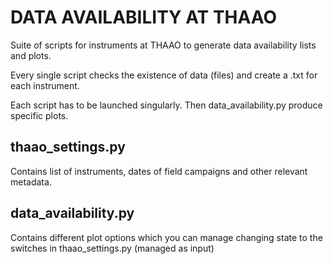 # DATA AVAILABILITY AT THAAO

Suite of scripts for instruments at THAAO to generate data availability lists and plots.

Every single script checks the existence of data (files) and create a .txt for each instrument.

Each script has to be launched singularly. Then data_availability.py produce specific plots.

## thaao_settings.py

Contains list of instruments, dates of field campaigns and other relevant metadata. 

## data_availability.py

Contains different plot options which you can manage changing state to the switches in thaao_settings.py (managed as
input)
